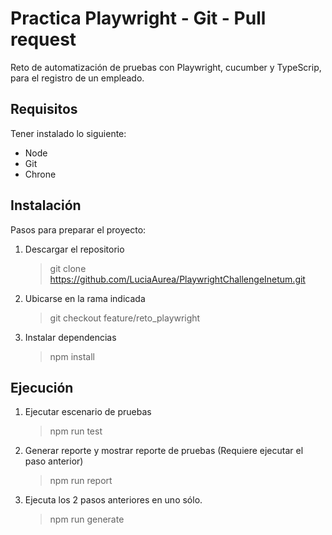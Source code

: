 # Practica Playwright - Git - Pull request

Reto de automatización de pruebas con Playwright, cucumber y TypeScrip, para el registro de un empleado.

## Requisitos
Tener instalado lo siguiente:
 - Node
 - Git
 - Chrone

## Instalación
Pasos para preparar el proyecto:

 1. Descargar el repositorio
	> git clone https://github.com/LuciaAurea/PlaywrightChallengeInetum.git
	
 2. Ubicarse en la rama indicada
	> git checkout feature/reto_playwright
	
 3. Instalar dependencias
	> npm install

## Ejecución

 1. Ejecutar escenario de pruebas
	> npm run test
	
 2. Generar reporte y mostrar reporte de pruebas (Requiere ejecutar el paso anterior)
	> npm run report
	
 3. Ejecuta los 2 pasos anteriores en uno sólo.
	> npm run generate 